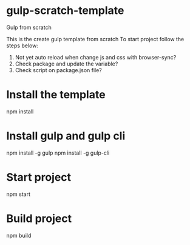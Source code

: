 # gulp-scratch-template
Gulp from scratch

This is the create gulp template from scratch
To start project follow the steps below:

1. Not yet auto reload when change js and css with browser-sync?
2. Check package and update the variable?
3. Check script on package.json file?

# Install the template
npm install

# Install gulp and gulp cli
npm install -g gulp
npm install -g gulp-cli

# Start project
npm start

# Build project
npm build